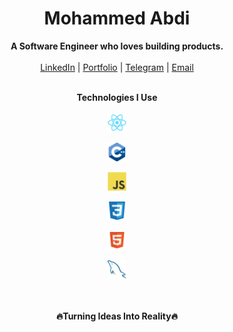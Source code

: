 <h1 align="center">Mohammed Abdi</h1>
<p align="center">
  <b>A Software Engineer who loves building products.</b><br/> <br/>
  <a href="https://www.linkedin.com/in/mohammed-abdi-tahir/" target="_blank">LinkedIn</a> |
  <a href="https://mohammedabdi.vercel.app/" target="_blank">Portfolio</a> |
  <a href="https://t.me/its_mamme" target="_blank">Telegram</a> |
  <a href="mailto:your.mohammedabdi.ta@gmail.com" target="_blank">Email</a>
  <br/><br/>
</p>

<div align="center">
<b>Technologies I Use</b><br/> <br/>
<img src="assets/library/react.svg" alt="React" height="30" /> <p width="14"/>
<img src="assets/language/cplusplus.svg" alt="C++" height="30" /> <p width="14"/>
<img src="assets/language/javascript.svg" alt="JavaScript" height="30" /> <p width="14"/>
<img src="assets/language/css.svg" alt="CSS" height="30" /> <p width="14"/>
<img src="assets/language/html.svg" alt="HTML" height="30" /> <p width="14"/>
<img src="assets/database/mysql.svg" alt="MYSQL" height="30" /> <p width="14"/>
<br/><br/><b>🔥Turning Ideas Into Reality🔥</b><br/>
</div>
